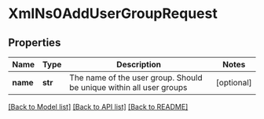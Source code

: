 # XmlNs0AddUserGroupRequest

## Properties
Name | Type | Description | Notes
------------ | ------------- | ------------- | -------------
**name** | **str** | The name of the user group. Should be unique within all user groups | [optional] 

[[Back to Model list]](../README.md#documentation-for-models) [[Back to API list]](../README.md#documentation-for-api-endpoints) [[Back to README]](../README.md)


